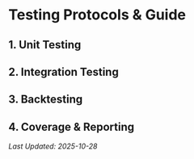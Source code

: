 # Testing Protocols & Guide

## 1. Unit Testing

## 2. Integration Testing

## 3. Backtesting

## 4. Coverage & Reporting

_Last Updated: 2025-10-28_
